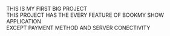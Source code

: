 THIS IS MY FIRST BIG PROJECT
<br>
THIS PROJECT HAS THE EVERY FEATURE OF BOOKMY SHOW APPLICATION 
<br>
EXCEPT PAYMENT METHOD AND SERVER CONECTIVITY
